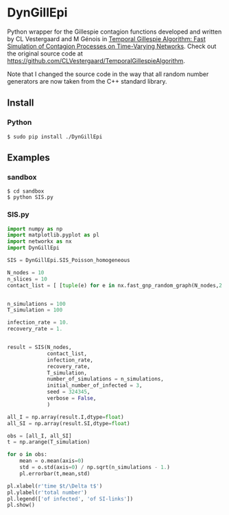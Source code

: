 # DynGillEpi

Python wrapper for the Gillespie contagion functions developed and written by CL Vestergaard and M Génois in [Temporal Gillespie Algorithm: Fast Simulation of Contagion Processes on Time-Varying Networks](http://journals.plos.org/ploscompbiol/article?id=10.1371/journal.pcbi.1004579).
Check out the original source code at https://github.com/CLVestergaard/TemporalGillespieAlgorithm.

Note that I changed the source code in the way that all random number generators are now taken from the C++ standard library.

## Install

### Python

    $ sudo pip install ./DynGillEpi

## Examples

### sandbox

    $ cd sandbox
    $ python SIS.py

### SIS.py

```python
import numpy as np
import matplotlib.pyplot as pl
import networkx as nx
import DynGillEpi

SIS = DynGillEpi.SIS_Poisson_homogeneous

N_nodes = 10
n_slices = 10
contact_list = [ [tuple(e) for e in nx.fast_gnp_random_graph(N_nodes,2./(N_nodes-1.)).edges()] for i in range(n_slices) ]


n_simulations = 100
T_simulation = 100

infection_rate = 10.
recovery_rate = 1.


result = SIS(N_nodes,
             contact_list,
             infection_rate,
             recovery_rate,
             T_simulation,
             number_of_simulations = n_simulations,
             initial_number_of_infected = 3,
             seed = 324345,
             verbose = False,
             )

all_I = np.array(result.I,dtype=float)
all_SI = np.array(result.SI,dtype=float)

obs = [all_I, all_SI]
t = np.arange(T_simulation)

for o in obs:
    mean = o.mean(axis=0)
    std = o.std(axis=0) / np.sqrt(n_simulations - 1.)
    pl.errorbar(t,mean,std)

pl.xlabel(r'time $t/\Delta t$')
pl.ylabel(r'total number')
pl.legend(['of infected', 'of SI-links'])
pl.show()

```
